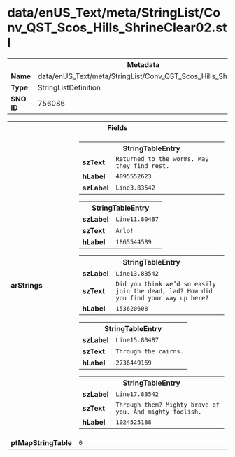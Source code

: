 <h1>data/enUS_Text/meta/StringList/Conv_QST_Scos_Hills_ShrineClear02.stl</h1><table><tr><th colspan="100%">Metadata</th></tr><tr><td><b>Name</b></td><td>data/enUS_Text/meta/StringList/Conv_QST_Scos_Hills_ShrineClear02.stl</td></tr><tr><td><b>Type</b></td><td>StringListDefinition</td></tr><tr><td><b>SNO ID</b></td><td>756086</td></tr></table>

<table><tr><th colspan="100%">Fields</th></tr><tr><td><b>arStrings</b></td><td><table><tr><th colspan="100%">StringTableEntry</th></tr><tr><td><b>szText</b></td><td><code>Returned to the worms. May they find rest.</code></td></tr><tr><td><b>hLabel</b></td><td><code>4095552623</code></td></tr><tr><td><b>szLabel</b></td><td><code>Line3.83542</code></td></tr></table>


<table><tr><th colspan="100%">StringTableEntry</th></tr><tr><td><b>szLabel</b></td><td><code>Line11.804B7</code></td></tr><tr><td><b>szText</b></td><td><code>Arlo!</code></td></tr><tr><td><b>hLabel</b></td><td><code>1865544589</code></td></tr></table>


<table><tr><th colspan="100%">StringTableEntry</th></tr><tr><td><b>szLabel</b></td><td><code>Line13.83542</code></td></tr><tr><td><b>szText</b></td><td><code>Did you think we’d so easily join the dead, lad? How did you find your way up here?</code></td></tr><tr><td><b>hLabel</b></td><td><code>153620608</code></td></tr></table>


<table><tr><th colspan="100%">StringTableEntry</th></tr><tr><td><b>szLabel</b></td><td><code>Line15.804B7</code></td></tr><tr><td><b>szText</b></td><td><code>Through the cairns.</code></td></tr><tr><td><b>hLabel</b></td><td><code>2736449169</code></td></tr></table>


<table><tr><th colspan="100%">StringTableEntry</th></tr><tr><td><b>szLabel</b></td><td><code>Line17.83542</code></td></tr><tr><td><b>szText</b></td><td><code>Through them? Mighty brave of you. And mighty foolish.</code></td></tr><tr><td><b>hLabel</b></td><td><code>1024525188</code></td></tr></table>


</td></tr><tr><td><b>ptMapStringTable</b></td><td><code>0</code></td></tr></table>

